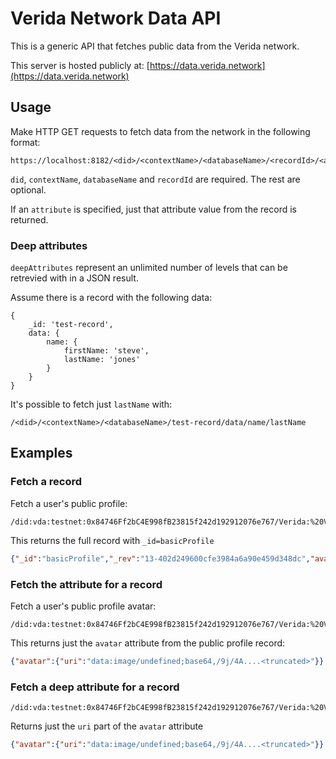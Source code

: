 
# Verida Network Data API

This is a generic API that fetches public data from the Verida network.

This server is hosted publicly at: [https://data.verida.network](https://data.verida.network)

## Usage

Make HTTP GET requests to fetch data from the network in the following format:

```
https://localhost:8182/<did>/<contextName>/<databaseName>/<recordId>/<attribute>/<...deepAttributes>
```

`did`, `contextName`, `databaseName` and `recordId` are required. The rest are optional.

If an `attribute` is specified, just that attribute value from the record is returned.

### Deep attributes

`deepAttributes` represent an unlimited number of levels that can be retrevied with in a JSON result.

Assume there is a record with the following data:

```
{
    _id: 'test-record',
    data: {
        name: {
            firstName: 'steve',
            lastName: 'jones'
        }
    }
}
```

It's possible to fetch just `lastName` with:

```
/<did>/<contextName>/<databaseName>/test-record/data/name/lastName
```

## Examples

### Fetch a record

Fetch a user's public profile:

```
/did:vda:testnet:0x84746Ff2bC4E998fB23815f242d192912076e767/Verida:%20Vault/profile_public/basicProfile
```

This returns the full record with `_id=basicProfile`

```json
{"_id":"basicProfile","_rev":"13-402d249600cfe3984a6a90e459d348dc","avatar":{"uri":"data:image/undefined;base64,/9j/4A....<truncated>"},"country":"Australia","description":"Help building user-centric and privacy-preserving applications with Verida","modifiedAt":"2023-03-03T04:50:32.227Z","name":"Aurel","schema":"https://common.schemas.verida.io/profile/basicProfile/v0.1.0/schema.json","signatures":{"did:vda:testnet:0x84746ff2bc4e998fb23815f242d192912076e767?context=0x3c51af440094f5e93e3421504b8203228804ea2bbcfb11a2790d25e5f8898f01":"0x4d173694cf32990e7fcea45b46da5f6b9af507a2ffc3904b3c71bf1a87817f7f671b55bc820c17a68384467039dddda4aaa5fada898fb91c0013fe44daf934ab1b"}}
```

### Fetch the attribute for a record

Fetch a user's public profile avatar:

```
/did:vda:testnet:0x84746Ff2bC4E998fB23815f242d192912076e767/Verida:%20Vault/profile_public/basicProfile/avatar
```

This returns just the `avatar` attribute from the public profile record:

```json
{"avatar":{"uri":"data:image/undefined;base64,/9j/4A....<truncated>"}}
```

### Fetch a deep attribute for a record

```
/did:vda:testnet:0x84746Ff2bC4E998fB23815f242d192912076e767/Verida:%20Vault/profile_public/basicProfile/avatar/uri
```

Returns just the `uri` part of the `avatar` attribute

```json
{"avatar":{"uri":"data:image/undefined;base64,/9j/4A....<truncated>"}}
```